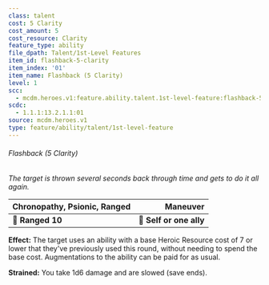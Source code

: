 ```yaml
---
class: talent
cost: 5 Clarity
cost_amount: 5
cost_resource: Clarity
feature_type: ability
file_dpath: Talent/1st-Level Features
item_id: flashback-5-clarity
item_index: '01'
item_name: Flashback (5 Clarity)
level: 1
scc:
  - mcdm.heroes.v1:feature.ability.talent.1st-level-feature:flashback-5-clarity
scdc:
  - 1.1.1:13.2.1.1:01
source: mcdm.heroes.v1
type: feature/ability/talent/1st-level-feature
---
```


###### Flashback (5 Clarity)

*The target is thrown several seconds back through time and gets to do it all again.*

| **Chronopathy, Psionic, Ranged** |            **Maneuver** |
| -------------------------------- | ----------------------: |
| **📏 Ranged 10**                 | **🎯 Self or one ally** |

**Effect:** The target uses an ability with a base Heroic Resource cost of 7 or lower that they've previously used this round, without needing to spend the base cost. Augmentations to the ability can be paid for as usual.

**Strained:** You take 1d6 damage and are slowed (save ends).
